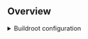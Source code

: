 ## Overview


<details>
  <summary>Buildroot configuration</summary> 
   
  Buildroot better than yocto, do this

```console
example make menuconfig
``` 
  
</details>
